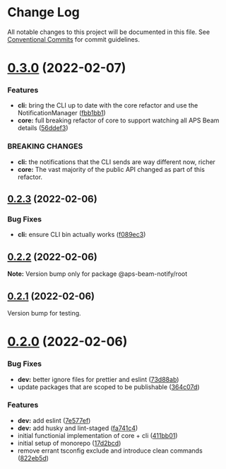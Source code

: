 # Change Log

All notable changes to this project will be documented in this file.
See [Conventional Commits](https://conventionalcommits.org) for commit guidelines.

# [0.3.0](https://github.com/bericp1/aps-beam-notify/compare/v0.2.3...v0.3.0) (2022-02-07)

### Features

- **cli:** bring the CLI up to date with the core refactor and use the NotificationManager ([fbb1bb1](https://github.com/bericp1/aps-beam-notify/commit/fbb1bb14d462600b47124b8c154a4bbdb5792208))
- **core:** full breaking refactor of core to support watching all APS Beam details ([56ddef3](https://github.com/bericp1/aps-beam-notify/commit/56ddef3bf6159bf26650e77258fa91f6762e9d50))

### BREAKING CHANGES

- **cli:** the notifications that the CLI sends are way different now, richer
- **core:** The vast majority of the public API changed as part of this refactor.

## [0.2.3](https://github.com/bericp1/aps-beam-notify/compare/v0.2.2...v0.2.3) (2022-02-06)

### Bug Fixes

- **cli:** ensure CLI bin actually works ([f089ec3](https://github.com/bericp1/aps-beam-notify/commit/f089ec34021b14a166f02ba57cd81ef0fdde8f1b))

## [0.2.2](https://github.com/bericp1/aps-beam-notify/compare/v0.2.1...v0.2.2) (2022-02-06)

**Note:** Version bump only for package @aps-beam-notify/root

## [0.2.1](https://github.com/bericp1/aps-beam-notify/compare/v0.2.0...v0.2.1) (2022-02-06)

Version bump for testing.

# [0.2.0](https://github.com/bericp1/aps-beam-notify/compare/17d2bcd0b2c3d02dafdc43c8b11c2cc2ee132244...v0.2.0) (2022-02-06)

### Bug Fixes

- **dev:** better ignore files for prettier and eslint ([73d88ab](https://github.com/bericp1/aps-beam-notify/commit/73d88abdf03c8115b9470721995d72febdfdbcc3))
- update packages that are scoped to be publishable ([364c07d](https://github.com/bericp1/aps-beam-notify/commit/364c07df2a83493be61f13321e3b579abbca82de))

### Features

- **dev:** add eslint ([7e577ef](https://github.com/bericp1/aps-beam-notify/commit/7e577eff69935c0f96d8a334d313aaa1dd28798f))
- **dev:** add husky and lint-staged ([fa741c4](https://github.com/bericp1/aps-beam-notify/commit/fa741c41cde5a9466b32d072927c0662f9f5c517))
- initial functionial implementation of core + cli ([411bb01](https://github.com/bericp1/aps-beam-notify/commit/411bb0157a581f9069619a0b507a942a5b283052))
- initial setup of monorepo ([17d2bcd](https://github.com/bericp1/aps-beam-notify/commit/17d2bcd0b2c3d02dafdc43c8b11c2cc2ee132244))
- remove errant tsconfig exclude and introduce clean commands ([822eb5d](https://github.com/bericp1/aps-beam-notify/commit/822eb5db523acb12291572d16c1ef4be4d961123))
